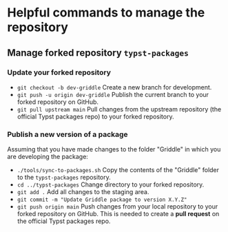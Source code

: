 # Helpful commands to manage the repository

## Manage forked repository `typst-packages`

### Update your forked repository

- `git checkout -b dev-griddle` Create a new branch for development.
- `git push -u origin dev-griddle` Publish the current branch to your forked repository on GitHub.
- `git pull upstream main`
Pull changes from the upstream repository (the official Typst packages repo) to your forked repository.

### Publish a new version of a package
Assuming that you have made changes to the folder "Griddle" in which you are developing the package:
- `./tools/sync-to-packages.sh` Copy the contents of the "Griddle" folder to the `typst-packages` repository.
- `cd ../typst-packages` Change directory to your forked repository.
- `git add .` Add all changes to the staging area.
- `git commit -m "Update Griddle package to version X.Y.Z"`
- `git push origin main`
Push changes from your local repository to your forked repository on GitHub. This is needed to create a **pull request** on the official Typst packages repo.